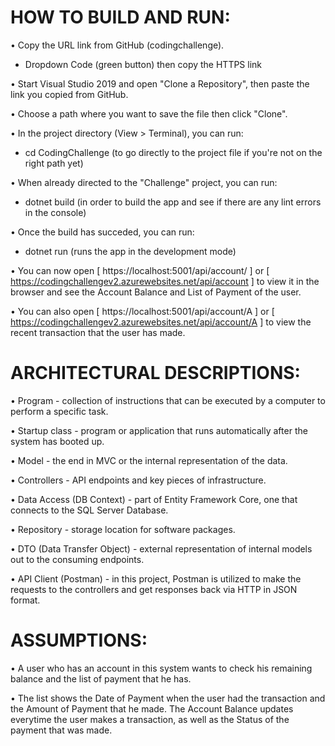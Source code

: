 # HOW TO BUILD AND RUN:

• Copy the URL link from GitHub (codingchallenge).
  - Dropdown Code (green button) then copy the HTTPS link

• Start Visual Studio 2019 and open "Clone a Repository", then paste the link you
  copied from GitHub.
  
• Choose a path where you want to save the file then click "Clone".

• In the project directory (View > Terminal), you can run:

  - cd CodingChallenge (to go directly to the project file if you're not
    on the right path yet)

• When already directed to the "Challenge" project, you can run:

  - dotnet build (in order to build the app and see if there are any lint errors in
    the console)

• Once the build has succeded, you can run:

  - dotnet run (runs the app in the development mode)

• You can now open [ https://localhost:5001/api/account/ ]  or
  [ https://codingchallengev2.azurewebsites.net/api/account ] to view it in the browser and
  see the Account Balance and List of Payment of the user.

• You can also open [ https://localhost:5001/api/account/A ]  or
  [ https://codingchallengev2.azurewebsites.net/api/account/A ] to view the recent transaction
  that the user has made.


# ARCHITECTURAL DESCRIPTIONS:

• Program - collection of instructions that can be executed by a computer to perform a
  specific task.
  
• Startup class - program or application that runs automatically after the system has
  booted up.

• Model - the end in MVC or the internal representation of the data.

• Controllers - API endpoints and key pieces of infrastructure.

• Data Access (DB Context) - part of Entity Framework Core, one that connects to the
  SQL Server Database.

• Repository - storage location for software packages.

• DTO (Data Transfer Object) - external representation of internal models out to the
  consuming endpoints.

• API Client (Postman) - in this project, Postman is utilized to make the requests to
  the controllers and get responses back via HTTP in JSON format.


# ASSUMPTIONS:

• A user who has an account in this system wants to check his remaining balance
  and the list of payment that he has.

• The list shows the Date of Payment when the user had the transaction and
  the Amount of Payment that he made. The Account Balance updates everytime the
  user makes a transaction, as well as the Status of the payment that was made.
